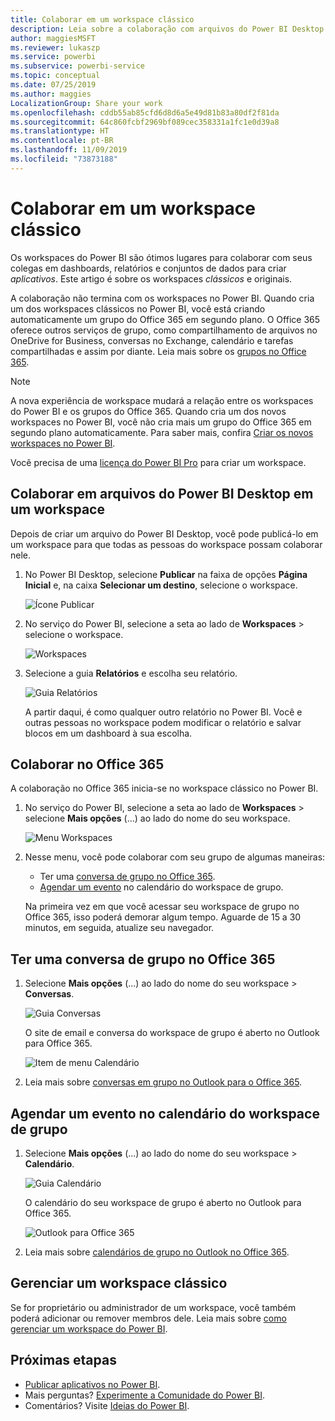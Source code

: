 ```yaml
---
title: Colaborar em um workspace clássico
description: Leia sobre a colaboração com arquivos do Power BI Desktop em seu workspace e com serviços do Office 365, como o compartilhamento de arquivos no OneDrive for Business, conversas no Exchange, calendário e tarefas.
author: maggiesMSFT
ms.reviewer: lukaszp
ms.service: powerbi
ms.subservice: powerbi-service
ms.topic: conceptual
ms.date: 07/25/2019
ms.author: maggies
LocalizationGroup: Share your work
ms.openlocfilehash: cddb55ab85cfd6d8d6a5e49d81b83a80df2f81da
ms.sourcegitcommit: 64c860fcbf2969bf089cec358331a1fc1e0d39a8
ms.translationtype: HT
ms.contentlocale: pt-BR
ms.lasthandoff: 11/09/2019
ms.locfileid: "73873188"
---
```

# <a name="collaborate-in-a-classic-workspace"></a>Colaborar em um workspace clássico
Os workspaces do Power BI são ótimos lugares para colaborar com seus colegas em dashboards, relatórios e conjuntos de dados para criar *aplicativos*. Este artigo é sobre os workspaces *clássicos* e originais.  

A colaboração não termina com os workspaces no Power BI. Quando cria um dos workspaces clássicos no Power BI, você está criando automaticamente um grupo do Office 365 em segundo plano. O Office 365 oferece outros serviços de grupo, como compartilhamento de arquivos no OneDrive for Business, conversas no Exchange, calendário e tarefas compartilhadas e assim por diante. Leia mais sobre os [grupos no Office 365](https://support.office.com/article/Create-a-group-in-Office-365-7124dc4c-1de9-40d4-b096-e8add19209e9).

> [!NOTE]
> A nova experiência de workspace mudará a relação entre os workspaces do Power BI e os grupos do Office 365. Quando cria um dos novos workspaces no Power BI, você não cria mais um grupo do Office 365 em segundo plano automaticamente. Para saber mais, confira [Criar os novos workspaces no Power BI](service-create-the-new-workspaces.md).

Você precisa de uma [licença do Power BI Pro](service-features-license-type.md) para criar um workspace.

## <a name="collaborate-on-power-bi-desktop-files-in-a-workspace"></a>Colaborar em arquivos do Power BI Desktop em um workspace
Depois de criar um arquivo do Power BI Desktop, você pode publicá-lo em um workspace para que todas as pessoas do workspace possam colaborar nele.

1. No Power BI Desktop, selecione **Publicar** na faixa de opções **Página Inicial** e, na caixa **Selecionar um destino**, selecione o workspace.
   
    ![Ícone Publicar](media/service-collaborate-power-bi-workspace/power-bi-group-publish-pbix.png)
2. No serviço do Power BI, selecione a seta ao lado de **Workspaces** > selecione o workspace.
   
    ![Workspaces](media/service-collaborate-power-bi-workspace/power-bi-workspace-nav-arrow.png)
3. Selecione a guia **Relatórios** e escolha seu relatório.
   
    ![Guia Relatórios](media/service-collaborate-power-bi-workspace/power-bi-workspace-report.png)
   
    A partir daqui, é como qualquer outro relatório no Power BI. Você e outras pessoas no workspace podem modificar o relatório e salvar blocos em um dashboard à sua escolha.

## <a name="collaborate-in-office-365"></a>Colaborar no Office 365
A colaboração no Office 365 inicia-se no workspace clássico no Power BI.

1. No serviço do Power BI, selecione a seta ao lado de **Workspaces** > selecione **Mais opções** (...) ao lado do nome do seu workspace. 
   
   ![Menu Workspaces](media/service-collaborate-power-bi-workspace/power-bi-app-ellipsis.png)
2. Nesse menu, você pode colaborar com seu grupo de algumas maneiras: 
   
   * Ter uma [conversa de grupo no Office 365](#have-a-group-conversation-in-office-365).
   * [Agendar um evento](#schedule-an-event-on-the-group-workspace-calendar) no calendário do workspace de grupo.
   
   Na primeira vez em que você acessar seu workspace de grupo no Office 365, isso poderá demorar algum tempo. Aguarde de 15 a 30 minutos, em seguida, atualize seu navegador.

## <a name="have-a-group-conversation-in-office-365"></a>Ter uma conversa de grupo no Office 365
1. Selecione **Mais opções** (...) ao lado do nome do seu workspace \> **Conversas**. 
   
    ![Guia Conversas](media/service-collaborate-power-bi-workspace/power-bi-app-ellipsis.png)
   
   O site de email e conversa do workspace de grupo é aberto no Outlook para Office 365.
   
   ![Item de menu Calendário](media/service-collaborate-power-bi-workspace/pbi_grps_o365convo.png)
2. Leia mais sobre [conversas em grupo no Outlook para o Office 365](https://support.office.com/Article/Have-a-group-conversation-a0482e24-a769-4e39-a5ba-a7c56e828b22).

## <a name="schedule-an-event-on-the-group-workspace-calendar"></a>Agendar um evento no calendário do workspace de grupo
1. Selecione **Mais opções** (...) ao lado do nome do seu workspace \> **Calendário**. 
   
   ![Guia Calendário](media/service-collaborate-power-bi-workspace/power-bi-app-ellipsis.png)
   
   O calendário do seu workspace de grupo é aberto no Outlook para Office 365.
   
   ![Outlook para Office 365](media/service-collaborate-power-bi-workspace/pbi_grps_o365_calendar.png)
2. Leia mais sobre [calendários de grupo no Outlook no Office 365](https://support.office.com/Article/Add-edit-and-subscribe-to-group-events-0cf1ad68-1034-4306-b367-d75e9818376a).

## <a name="manage-a-classic-workspace"></a>Gerenciar um workspace clássico
Se for proprietário ou administrador de um workspace, você também poderá adicionar ou remover membros dele. Leia mais sobre [como gerenciar um workspace do Power BI](service-manage-app-workspace-in-power-bi-and-office-365.md).

## <a name="next-steps"></a>Próximas etapas
* [Publicar aplicativos no Power BI](service-create-distribute-apps.md).
* Mais perguntas? [Experimente a Comunidade do Power BI](https://community.powerbi.com/).
* Comentários? Visite [Ideias do Power BI](https://ideas.powerbi.com/forums/265200-power-bi).


